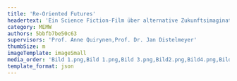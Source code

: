 ```yaml
---
title: 'Re-Oriented Futures'
headertext: 'Ein Science Fiction-Film über alternative Zukunftsimaginationen im Kontext migrantischer Identität'
category: MEMW
authors: 5bbfb7be50c63
supervisors: 'Prof. Anne Quirynen,Prof. Dr. Jan Distelmeyer'
thumbSize: m
imageTemplate: imageSmall
media_order: 'Bild 1.png,Bild 1.png,Bild 3.png,Bild2.png,Bild4.png,Bild5.png,Bild6.png,Bild7.png,Bild8.png,Bild9.png,Bild10.png'
template_format: json
---
```


